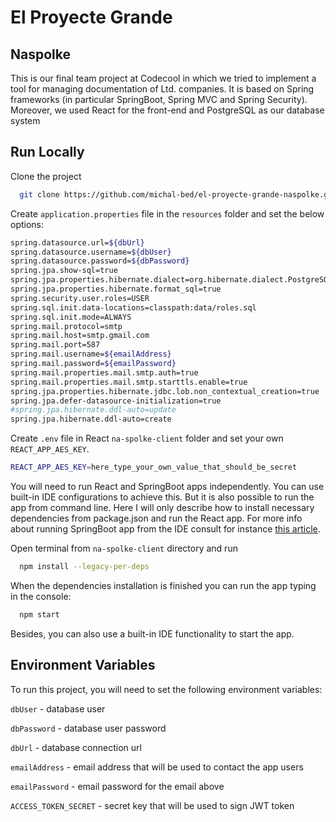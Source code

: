 # El Proyecte Grande

## Naspolke

This is our final team project at Codecool in which we tried to implement a tool for
managing documentation of Ltd. companies. It is based on Spring frameworks (in
particular SpringBoot, Spring MVC and Spring Security). Moreover, we used React for the
front-end and PostgreSQL as our database system


## Run Locally

Clone the project

```bash
  git clone https://github.com/michal-bed/el-proyecte-grande-naspolke.git
```

Create `application.properties` file in the `resources` folder and set the below options:

```bash
spring.datasource.url=${dbUrl}
spring.datasource.username=${dbUser}
spring.datasource.password=${dbPassword}
spring.jpa.show-sql=true
spring.jpa.properties.hibernate.dialect=org.hibernate.dialect.PostgreSQLDialect
spring.jpa.properties.hibernate.format_sql=true
spring.security.user.roles=USER
spring.sql.init.data-locations=classpath:data/roles.sql
spring.sql.init.mode=ALWAYS
spring.mail.protocol=smtp
spring.mail.host=smtp.gmail.com
spring.mail.port=587
spring.mail.username=${emailAddress}
spring.mail.password=${emailPassword}
spring.mail.properties.mail.smtp.auth=true
spring.mail.properties.mail.smtp.starttls.enable=true
spring.jpa.properties.hibernate.jdbc.lob.non_contextual_creation=true
spring.jpa.defer-datasource-initialization=true
#spring.jpa.hibernate.ddl-auto=update
spring.jpa.hibernate.ddl-auto=create
```

Create `.env` file in React `na-spolke-client` folder and set your own `REACT_APP_AES_KEY`.

```bash
REACT_APP_AES_KEY=here_type_your_own_value_that_should_be_secret
```

You will need to run React and SpringBoot apps independently. You can use built-in IDE configurations to achieve this. But it is also possible to run the app from command line. Here I will only describe how to install necessary dependencies from package.json and run the React app. For more info about running SpringBoot app from the IDE consult for instance [this article](https://www.geeksforgeeks.org/how-to-run-spring-boot-application/).


Open terminal from `na-spolke-client` directory and run
```bash
  npm install --legacy-per-deps
```

When the dependencies installation is finished you can run the app typing in the console:
```bash
  npm start
```
Besides, you can also use a built-in IDE functionality to start the app.




## Environment Variables

To run this project, you will need to set the following environment variables:

`dbUser` - database user

`dbPassword` - database user password

`dbUrl` - database connection url

`emailAddress` - email address that will be used to contact the app users

`emailPassword` - email password for the email above

`ACCESS_TOKEN_SECRET` - secret key that will be used to sign JWT token


